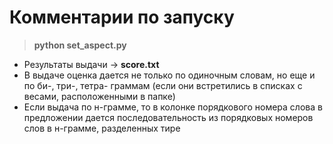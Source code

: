 # Комментарии по запуску

> **python set_aspect.py**

* Результаты выдачи -> **score.txt**
* В выдаче оценка дается не только по одиночным словам, но еще и по би-, три-, тетра- граммам (если они встретились в списках с весами, расположенными в папке)
* Если выдача по н-грамме, то в колонке порядкового номера слова в предложении дается последовательность из порядковых номеров слов в н-грамме, разделенных тире

